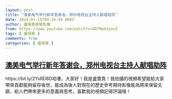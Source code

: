 ```yaml
---
layout: post
title: "澳美电气举行新年答谢会，郑州电视台主持人献唱助阵"
date: 2024-01-15T09:24:49.000Z
author: 盧保貴視覺影像
from: https://www.youtube.com/watch?v=8D7Mpm3yocE
tags: [ 盧保貴 ]
comments: True
categories: [ 盧保貴 ]
---
```

<!--1705310689000-->
[澳美电气举行新年答谢会，郑州电视台主持人献唱助阵](https://www.youtube.com/watch?v=8D7Mpm3yocE)
------

<div>
https://bit.ly/2YsRD8D哈嘍，大家好！我是盧寶貴！我拍攝的視頻希望能給大家帶來貢獻能夠留存後世，能成為後人對現在的歷史參考期待影像能為將來保留文獻，給人們帶來更多的意義與思考。喜歡我的視頻記得評論哦！
</div>
